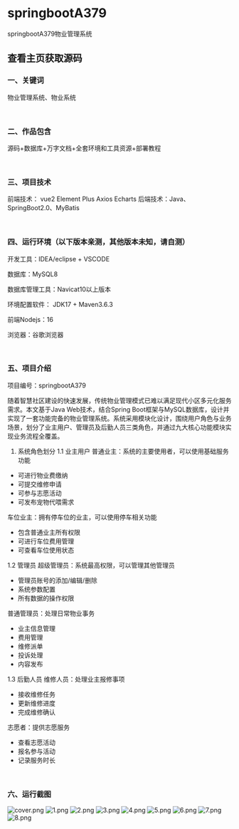 # springbootA379
springbootA379物业管理系统
 
## 查看主页获取源码


### 一、关键词

物业管理系统、物业系统

<br/>

### 二、作品包含

源码+数据库+万字文档+全套环境和工具资源+部署教程


<br/>

### 三、项目技术

前端技术： vue2 Element Plus Axios Echarts
后端技术：Java、SpringBoot2.0、MyBatis

  

<br/>

### 四、运行环境（以下版本亲测，其他版本未知，请自测）

开发工具：IDEA/eclipse  + VSCODE

数据库：MySQL8

数据库管理工具：Navicat10以上版本

环境配置软件： JDK17 + Maven3.6.3

前端Nodejs：16

浏览器：谷歌浏览器



<br/>

### 五、项目介绍

项目编号：springbootA379

随着智慧社区建设的快速发展，传统物业管理模式已难以满足现代小区多元化服务需求。本文基于Java Web技术，结合Spring Boot框架与MySQL数据库，设计并实现了一套功能完备的物业管理系统。系统采用模块化设计，围绕用户角色与业务场景，划分了业主用户、管理员及后勤人员三类角色，并通过九大核心功能模块实现业务流程全覆盖。



1. 系统角色划分
1.1 业主用户
普通业主：系统的主要使用者，可以使用基础服务功能
- 可进行物业费缴纳
- 可提交维修申请
- 可参与志愿活动
- 可发布宠物代喂需求

车位业主：拥有停车位的业主，可以使用停车相关功能
- 包含普通业主所有权限
- 可进行车位费用管理
- 可查看车位使用状态

1.2 管理员
超级管理员：系统最高权限，可以管理其他管理员
- 管理员账号的添加/编辑/删除
- 系统参数配置
- 所有数据的操作权限

普通管理员：处理日常物业事务
- 业主信息管理
- 费用管理
- 维修派单
- 投诉处理
- 内容发布

1.3 后勤人员
维修人员：处理业主报修事项
- 接收维修任务
- 更新维修进度
- 完成维修确认

志愿者：提供志愿服务
- 查看志愿活动
- 报名参与活动
- 记录服务时长


<br/>

### 六、运行截图

![cover.png](./cover.png)
![1.png](./1.png)
![2.png](./2.png)
![3.png](./3.png)
![4.png](./4.png)
![5.png](./5.png)
![6.png](./6.png)
![7.png](./7.png)
![8.png](./8.png)

